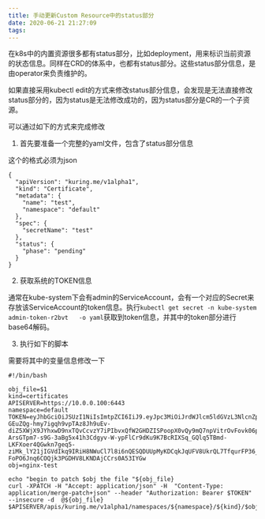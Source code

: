 ```yaml
---
title: 手动更新Custom Resource中的status部分
date: 2020-06-21 21:27:09
tags:
---
```


在k8s中的内置资源很多都有status部分，比如deployment，用来标识当前资源的状态信息。同样在CRD的体系中，也都有status部分。这些status部分信息，是由operator来负责维护的。

如果直接采用kubectl edit的方式来修改status部分信息，会发现是无法直接修改status部分的，因为status是无法修改成功的，因为status部分是CR的一个子资源。

可以通过如下的方式来完成修改

1. 首先要准备一个完整的yaml文件，包含了status部分信息

这个的格式必须为json

```
{
  "apiVersion": "kuring.me/v1alpha1",
  "kind": "Certificate",
  "metadata": {
    "name": "test",
    "namespace": "default"
  },
  "spec": {
    "secretName": "test"
  },
  "status": {
    "phase": "pending"
  }
}
```

2. 获取系统的TOKEN信息

通常在kube-system下会有admin的ServiceAccount，会有一个对应的Secret来存放该ServiceAccount的token信息。执行`kubectl get secret -n kube-system admin-token-r2bvt   -o yaml`获取到token信息，并其中的token部分进行base64解码。

3. 执行如下的脚本

需要将其中的变量信息修改一下

```
#!/bin/bash

obj_file=$1
kind=certificates
APISERVER=https://10.0.0.100:6443
namespace=default
TOKEN=eyJhbGciOiJSUzI1NiIsImtpZCI6IiJ9.eyJpc3MiOiJrdWJlcm5ldGVzL3NlcnZpY2VhY2NvdW50Iiwia3ViZXJuZXRlcy5pby9zZXJ2aWNlYWNjb3VudC9uYW1lc3BhY2UiOiJrdWJlLXN5c3RlbSIsImt1YmVybmV0ZXMuaW8vc2VydmljZWFjY291bnQvc2VjcmV0Lm5hbWUiOiJhZG1pbi10b2tlbi1yMmJ2dCIsImt1YmVybmV0ZXMuaW8vc2VydmljZWFjY291bnQvc2VydmljZS1hY2NvdW50Lm5hbWUiOiJhZG1pbiIsImt1YmVybmV0ZXMuaW8vc2VydmljZWFjY291bnQvc2VydmljZS1hY2NvdW50LnVpZCI6ImRiY2IyNzUzLWE5OGMtMTFlYS04NGVjLTAwMTYzZTAwOGU3MCIsInN1YiI6InN5c3RlbTpzZXJ2aWNlYWNjb3VudDprdWJlLXN5c3RlbTphZG1pbiJ9.tX3jyNh-GEuZQg-hmy7igqh9vpTAz8Jh9uEv-diZ5XWjX9JYhxwD9nxTQvCcvzY7iPIbvxQfW2GHDZISPoopX0vQy9mQ7npVitrOvFovk06plefI5Gxjdft6vdpt-ArsGTpm7-s9G-3aBg5x41h3Cdgyv-W-ypFlCr9dKu9K7BcRIXSq_GQlq5TBmd-LKFXoer4QGwkn7geq5-ziMk_lY21jIGVdIkq9IRiH8NWuCl7l8i6nQESQDUUpMyKDCqkJqUFV8UkrQL7TfqurFP36_TUAQTh2ZAE8nFnrKRoa09BnjT-FoPO6Jnq6COQjk3PGDHV8LKNDAjCCrs0A53IYGw
obj=nginx-test

echo "begin to patch $obj the file "${obj_file}
curl -XPATCH -H "Accept: application/json" -H  "Content-Type: application/merge-patch+json" --header "Authorization: Bearer $TOKEN" --insecure -d  @${obj_file} $APISERVER/apis/kuring.me/v1alpha1/namespaces/${namespace}/${kind}/$obj/status
```

